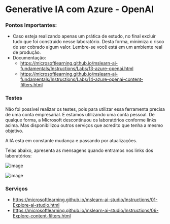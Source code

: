 # Generative IA com Azure - OpenAI

### Pontos Importantes:
- Caso esteja realizando apenas um prática de estudo, no final excluir tudo que foi construído nesse laboratório. Desta forma, minimiza o risco de ser cobrado algum valor. Lembre-se você está em um ambiente real de produção.
- Documentação:
    + https://microsoftlearning.github.io/mslearn-ai-fundamentals/Instructions/Labs/13-azure-openai.html
    + https://microsoftlearning.github.io/mslearn-ai-fundamentals/Instructions/Labs/14-azure-openai-content-filters.html

### Testes

Não foi possivel realizar os testes, pois para utilizar essa ferramenta precisa de uma conta empresarial. E estamos utilizando uma conta pessoal. De qualque forma, a Microsoft descontinuou os laboratórios conforme links acima. Mas disponibilizou outros serviços que acredito que tenha a mesmo objetivo. 

A IA esta em constante mudança e passando por atualizações.

Telas abaixo, apresenta as mensagens quando entramos nos links dos laboratórios:

![image](https://github.com/user-attachments/assets/834ca7bc-2914-4a0a-96d9-cb3e81a085cf)

![image](https://github.com/user-attachments/assets/84c055f0-f2a7-4f4d-b873-cb5bbdf41209)

### Serviços

* https://microsoftlearning.github.io/mslearn-ai-studio/Instructions/01-Explore-ai-studio.html
* https://microsoftlearning.github.io/mslearn-ai-studio/Instructions/06-Explore-content-filters.html
